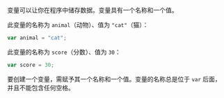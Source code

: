 变量可以让你在程序中储存数据。变量具有一个名称和一个值。

此变量的名称为 `animal`（动物）、值为 `"cat"`（猫）：

```javascript
var animal = "cat";
```

此变量的名称为 `score`（分数）、值为 `30`：

```javascript
var score = 30;
```

要创建一个变量，需赋予其一个名称和一个值。变量的名称总是位于 `var` 后面，并且不能包含任何空格。   
